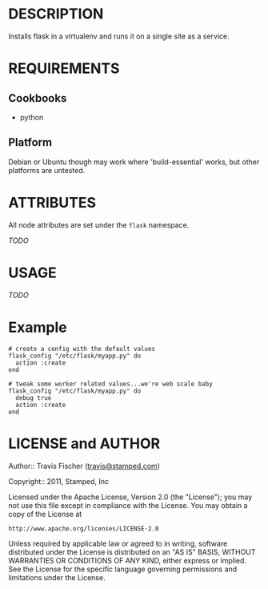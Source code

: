 DESCRIPTION
====

Installs flask in a virtualenv and runs it on a single site as a service.

REQUIREMENTS
====

Cookbooks
----

* python

Platform
----

Debian or Ubuntu though may work where 'build-essential' works, but other platforms are untested.

ATTRIBUTES
====

All node attributes are set under the `flask` namespace.

*TODO*

USAGE
====

*TODO*
# Example
    
    # create a config with the default values
    flask_config "/etc/flask/myapp.py" do
      action :create
    end
    
    # tweak some worker related values...we're web scale baby
    flask_config "/etc/flask/myapp.py" do
      debug true
      action :create
    end

LICENSE and AUTHOR
====

Author:: Travis Fischer (<travis@stamped.com>)

Copyright:: 2011, Stamped, Inc

Licensed under the Apache License, Version 2.0 (the "License");
you may not use this file except in compliance with the License.
You may obtain a copy of the License at

    http://www.apache.org/licenses/LICENSE-2.0

Unless required by applicable law or agreed to in writing, software
distributed under the License is distributed on an "AS IS" BASIS,
WITHOUT WARRANTIES OR CONDITIONS OF ANY KIND, either express or implied.
See the License for the specific language governing permissions and
limitations under the License.

